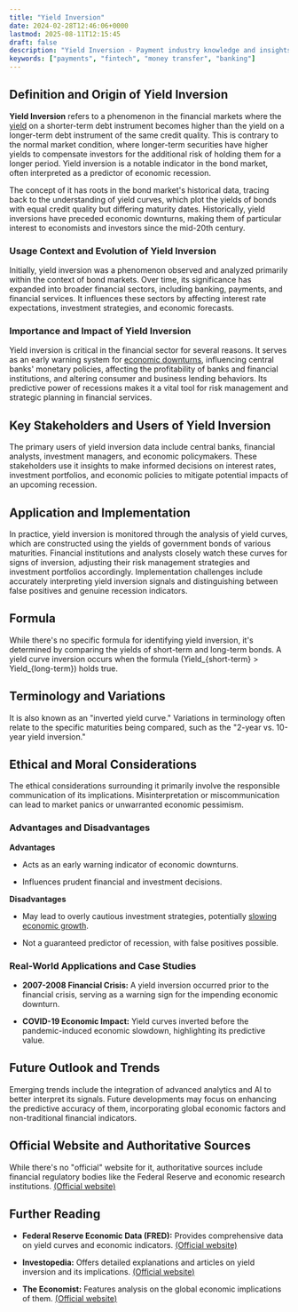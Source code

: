 ```yaml
---
title: "Yield Inversion"
date: 2024-02-28T12:46:06+0000
lastmod: 2025-08-11T12:15:45
draft: false
description: "Yield Inversion - Payment industry knowledge and insights"
keywords: ["payments", "fintech", "money transfer", "banking"]
---
```


## Definition and Origin of Yield Inversion

**Yield Inversion** refers to a phenomenon in the financial markets where the [yield](https://faisalkhanllc.xyz/resources/payments-wiki/y/yield/) on a shorter-term debt instrument becomes higher than the yield on a longer-term debt instrument of the same credit quality. This is contrary to the normal market condition, where longer-term securities have higher yields to compensate investors for the additional risk of holding them for a longer period. Yield inversion is a notable indicator in the bond market, often interpreted as a predictor of economic recession.

The concept of it has roots in the bond market's historical data, tracing back to the understanding of yield curves, which plot the yields of bonds with equal credit quality but differing maturity dates. Historically, yield inversions have preceded economic downturns, making them of particular interest to economists and investors since the mid-20th century.

### Usage Context and Evolution of Yield Inversion

Initially, yield inversion was a phenomenon observed and analyzed primarily within the context of bond markets. Over time, its significance has expanded into broader financial sectors, including banking, payments, and financial services. It influences these sectors by affecting interest rate expectations, investment strategies, and economic forecasts.

### Importance and Impact of Yield Inversion

Yield inversion is critical in the financial sector for several reasons. It serves as an early warning system for [economic downturns](https://faisalkhanllc.xyz/resources/payments-wiki/r/recession/), influencing central banks' monetary policies, affecting the profitability of banks and financial institutions, and altering consumer and business lending behaviors. Its predictive power of recessions makes it a vital tool for risk management and strategic planning in financial services.

## Key Stakeholders and Users of Yield Inversion

The primary users of yield inversion data include central banks, financial analysts, investment managers, and economic policymakers. These stakeholders use it insights to make informed decisions on interest rates, investment portfolios, and economic policies to mitigate potential impacts of an upcoming recession.

## Application and Implementation

In practice, yield inversion is monitored through the analysis of yield curves, which are constructed using the yields of government bonds of various maturities. Financial institutions and analysts closely watch these curves for signs of inversion, adjusting their risk management strategies and investment portfolios accordingly. Implementation challenges include accurately interpreting yield inversion signals and distinguishing between false positives and genuine recession indicators.

## Formula

While there's no specific formula for identifying yield inversion, it's determined by comparing the yields of short-term and long-term bonds. A yield curve inversion occurs when the formula (Yield_{short-term} > Yield_{long-term}) holds true.

## Terminology and Variations

It is also known as an "inverted yield curve." Variations in terminology often relate to the specific maturities being compared, such as the "2-year vs. 10-year yield inversion."

## Ethical and Moral Considerations

The ethical considerations surrounding it primarily involve the responsible communication of its implications. Misinterpretation or miscommunication can lead to market panics or unwarranted economic pessimism.

### Advantages and Disadvantages

**Advantages**

- Acts as an early warning indicator of economic downturns.

- Influences prudent financial and investment decisions.

**Disadvantages**

- May lead to overly cautious investment strategies, potentially [slowing economic growth](https://faisalkhanllc.xyz/resources/payments-wiki/e/economic-tremors/).

- Not a guaranteed predictor of recession, with false positives possible.

### Real-World Applications and Case Studies

- **2007-2008 Financial Crisis:** A yield inversion occurred prior to the financial crisis, serving as a warning sign for the impending economic downturn.

- **COVID-19 Economic Impact:** Yield curves inverted before the pandemic-induced economic slowdown, highlighting its predictive value.

## Future Outlook and Trends

Emerging trends include the integration of advanced analytics and AI to better interpret its signals. Future developments may focus on enhancing the predictive accuracy of them, incorporating global economic factors and non-traditional financial indicators.

## Official Website and Authoritative Sources

While there's no "official" website for it, authoritative sources include financial regulatory bodies like the Federal Reserve and economic research institutions. [(Official website)](https://www.federalreserve.gov/)

## Further Reading

- **Federal Reserve Economic Data (FRED):** Provides comprehensive data on yield curves and economic indicators. [(Official website)](https://fred.stlouisfed.org/)

- **Investopedia:** Offers detailed explanations and articles on yield inversion and its implications. [(Official website)](https://www.investopedia.com/)

- **The Economist:** Features analysis on the global economic implications of them. [(Official website)](https://www.economist.com/)